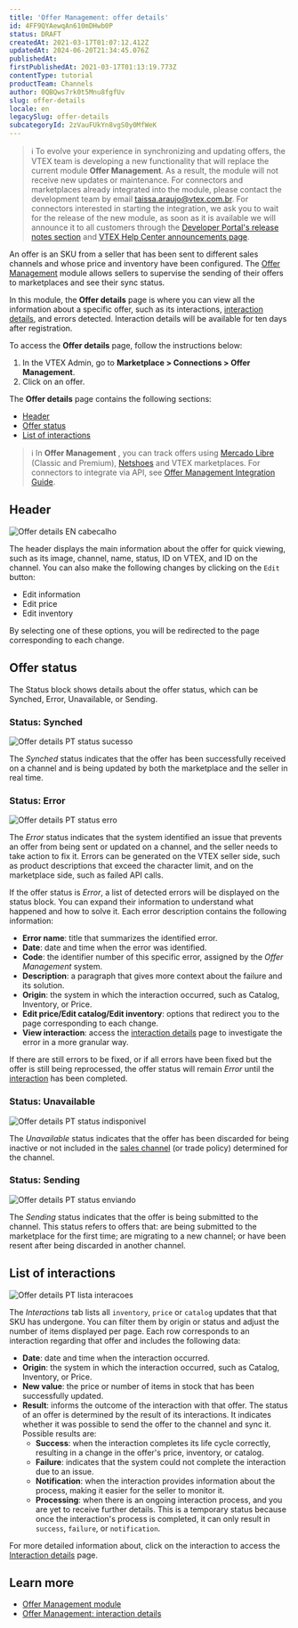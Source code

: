 ```yaml
---
title: 'Offer Management: offer details'
id: 4FF9QYAewqAn610mDHwb0P
status: DRAFT
createdAt: 2021-03-17T01:07:12.412Z
updatedAt: 2024-06-20T21:34:45.076Z
publishedAt: 
firstPublishedAt: 2021-03-17T01:13:19.773Z
contentType: tutorial
productTeam: Channels
author: 0QBQws7rk0t5Mnu8fgfUv
slug: offer-details
locale: en
legacySlug: offer-details
subcategoryId: 2zVauFUkYn8vgS0y0MfWeK
---
```


>ℹ️ To evolve your experience in synchronizing and updating offers, the VTEX team is developing a new functionality that will replace the current module **Offer Management**. As a result, the module will not receive new updates or maintenance.
> For connectors and marketplaces already integrated into the module, please contact the development team by email [taissa.araujo@vtex.com.br](taissa.araujo@vtex.com.br).
> For connectors interested in starting the integration, we ask you to wait for the release of the new module, as soon as it is available we will announce it to all customers through the [Developer Portal's release notes section](https://developers.vtex.com/updates/release-notes) and [VTEX Help Center announcements page](https://help.vtex.com/pt/en/announcements).  

An offer is an SKU from a seller that has been sent to different sales channels and whose price and inventory have been configured. The [Offer Management](https://help.vtex.com/en/tutorial/listagem-de-anuncios--7MRb9S78aBdZjFGpbuffpE) module allows sellers to supervise the sending of their offers to marketplaces and see their sync status.

In this module, the **Offer details** page is where you can view all the information about a specific offer, such as its interactions, [interaction details](https://help.vtex.com/en/tutorial/detalhes-da-interacao--5qC6XPkyUsYPd0dqKHQNlf), and errors detected. Interaction details will be available for ten days after registration.

To access the **Offer details** page, follow the instructions below: 

1. In the VTEX Admin, go to **Marketplace > Connections > Offer Management**.
2. Click on an offer.  

The **Offer details** page contains the following sections:
- [Header](#header)   
- [Offer status](#offer-status)  
- [List of interactions](#list-of-interactions) 

>ℹ️ In **Offer Management** , you can track offers using [Mercado Libre](https://help.vtex.com/en/tracks/configurar-integracao-do-mercado-livre--2YfvI3Jxe0CGIKoWIGQEIq) (Classic and Premium), [Netshoes](https://help.vtex.com/en/tracks/configurar-integracao-da-netshoes--5Ua87lhFg4m0kEcuyqmcCm) and VTEX marketplaces. For connectors to integrate via API, see [Offer Management Integration Guide](https://developers.vtex.com/vtex-rest-api/docs/sent-offers-integration-guide-connectors).

## Header

![Offer details EN cabecalho](https://images.ctfassets.net/alneenqid6w5/6XRh7RmJr7rfGUfVHER580/95810a56417e12b9296cd728ac3cb326/Offer_details_EN_cabecalho.jpg)

The header displays the main information about the offer for quick viewing, such as its image, channel, name, status, ID on VTEX, and ID on the channel. You can also make the following changes by clicking on the `Edit` button:

- Edit information  
- Edit price   
- Edit inventory     

By selecting one of these options, you will be redirected to the page corresponding to each change.  

## Offer status

The Status block shows details about the offer status, which can be Synched, Error, Unavailable, or Sending.   

### Status: Synched

![Offer details PT status sucesso](https://images.ctfassets.net/alneenqid6w5/6s1o33PAsB6H7X3Z0UJxaY/c2968ed1f70e475991cf6ab432099d7d/Offer_details_EN_status_sucesso.jpg)

The *Synched* status indicates that the offer has been successfully received on a channel and is being updated by both the marketplace and the seller in real time.   

### Status: Error

![Offer details PT status erro](https://images.ctfassets.net/alneenqid6w5/5M2tBMrTbrBloZ1093Jdjw/482919e396734cfdc6e1ccc0ba1a555b/Offer_details_EN_status_erro.jpg)

The *Error* status indicates that the system identified an issue that prevents an offer from being sent or updated on a channel, and the seller needs to take action to fix it. Errors can be generated on the VTEX seller side, such as product descriptions that exceed the character limit, and on the marketplace side, such as failed API calls.   

If the offer status is *Error*, a list of detected errors will be displayed on the status block. You can expand their information to understand what happened and how to solve it. Each error description contains the following information:  

- **Error name**: title that summarizes the identified error.  
- **Date**: date and time when the error was identified.  
- **Code**: the identifier number of this specific error, assigned by the _Offer Management_ system.  
- **Description**: a paragraph that gives more context about the failure and its solution.  
- **Origin**: the system in which the interaction occurred, such as  Catalog, Inventory, or Price.  
- **Edit price/Edit catalog/Edit inventory**: options that redirect you to the page corresponding to each change.  
- **View interaction**: access the [interaction details](https://help.vtex.com/en/tutorial/detalhes-da-interacao--5qC6XPkyUsYPd0dqKHQNlf) page to investigate the error in a more granular way.  

If there are still errors to be fixed, or if all errors have been fixed but the offer is still being reprocessed, the offer status will remain  *Error* until the [interaction](https://help.vtex.com/en/tutorial/detalhes-da-interacao--5qC6XPkyUsYPd0dqKHQNlf) has been completed.  

### Status: Unavailable

![Offer details PT status indisponivel](https://images.ctfassets.net/alneenqid6w5/5ASZDWJU36WcdTJPL4HyWh/5631d49b42f0b71ae84b5f6892657c7b/Offer_details_EN_status_indisponivel.jpg)

The *Unavailable* status indicates that the offer has been discarded for being inactive or not included in the [sales channel](https://help.vtex.com/en/tutorial/como-funciona-uma-politica-comercial--6Xef8PZiFm40kg2STrMkMV) (or trade policy) determined for the channel.

### Status: Sending

![Offer details PT status enviando](https://images.ctfassets.net/alneenqid6w5/4sIUmJ2FxZ02SlOCPNYEi6/1f50f1f4b63b5a94ab6747fd70ab8df5/Offer_details_EN_status_enviando.jpg)

The *Sending* status indicates that the offer is being submitted to the channel. This status refers to offers that: are being submitted to the marketplace for the first time; are migrating to a new channel; or have been resent after being discarded in another channel.   

## List of interactions

![Offer details PT lista interacoes](https://images.ctfassets.net/alneenqid6w5/78sdw5zgXZJL8aM9wMKqVE/6a9970fc7c50d001f4bc1df358247641/Offer_details_EN_lista_interacoes.jpg)

The *Interactions* tab lists all `inventory`, `price` or `catalog` updates that that SKU has undergone. You can filter them by origin or status and adjust the number of items displayed per page. Each row corresponds to an interaction regarding that offer and includes the following data:

- **Date**: date and time when the interaction occurred.    
- **Origin**: the system in which the interaction occurred,  such as Catalog, Inventory, or Price.     
- **New value**: the price or number of items in stock that has been successfully updated.     
- **Result**: informs the outcome of the interaction with that offer. The status of an offer is determined by the result of its interactions. It indicates whether it was possible to send the offer to the channel and sync it. Possible results are:     
  - **Success**: when the interaction completes its life cycle correctly, resulting in a change in the offer's price, inventory, or catalog.     
  - **Failure**: indicates that the system could not complete the interaction due to an issue.     
  - **Notification**: when the interaction provides information about the process, making it easier for the seller to monitor it.  
  - **Processing**: when there is an ongoing interaction process, and you are yet to receive further details. This is a temporary status because once the interaction's process is completed, it can only result in `success`, `failure`, or `notification`.     

For more detailed information about, click on the interaction to access the [Interaction details](https://help.vtex.com/en/tutorial/detalhes-da-interacao--5qC6XPkyUsYPd0dqKHQNlf) page.

## Learn more

-  [Offer Management module](https://help.vtex.com/en/tutorial/listagem-de-anuncios--7MRb9S78aBdZjFGpbuffpE)          
-  [Offer Management: interaction details](https://help.vtex.com/en/tutorial/detalhes-da-interacao--5qC6XPkyUsYPd0dqKHQNlf)  

